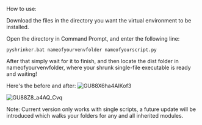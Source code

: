 How to use: 

Download the files in the directory you want the virtual environment to be installed. 

Open the directory in Command Prompt, and enter the following line: 
```
pyshrinker.bat nameofyourvenvfolder nameofyourscript.py
```

After that simply wait for it to finish, and then locate the dist folder in nameofyourvenvfolder, where your shrunk single-file executable is ready and waiting! 

Here's the before and after: 
![GU88X6ha4AIKof3](https://github.com/user-attachments/assets/236d3a2a-a49e-4769-b35e-8125e6fd5288)

![GU88Z8_a4AQ_Cvq](https://github.com/user-attachments/assets/c9fd33ae-7643-48a6-8e83-e090538cfab2)


Note: Current version only works with single scripts, a future update will be introduced which walks your folders for any and all inherited modules.
